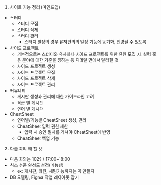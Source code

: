 
1. 사이트 기능 정리 (마인드맵)
  - 스터디
    - 스터디 모집
    - 스터디 삭제
    - 스터디 관리
      - 스터디 일정의 경우 유저편의의 일정 기능에 동기화, 반영될 수 있도록
  - 사이드 프로젝트
    - 기본적으로는 스터디와 유사하나 사이드 프로젝트를 위한 인원 모집 시, 실력 혹은 분야에 대한 기준을 정하는 등 디테일 면에서 달라질 것
    - 사이드 프로젝트 생성
    - 사이드 프로젝트 모집
    - 사이드 프로젝트 삭제
    - 사이드 프로젝트 관리
  - 커뮤니티
    - 게시판 생성과 관리에 대한 가이드라인 고려
    - 직군 별 게시판
    - 언어 별 게시판
  - CheatSheet
    - 언어별/기능별 CheatSheet 생성, 관리
    - CheatSheet 입력 권한 제한
      - 입력 시 승인 절차를 거쳐야 CheatSheet에 반영
    - CheatSheet 백업 기능

2. 다음 회의 때 할 것
  - 다음 회의는 1029 / 17:00~18:00
  - 최소 수준 완성도 설정(기능별)
    - ex: 게시판, 회원, 채팅기능까지는 꼭 만들자
  - DB 모델링, Figma 작업 레이아웃 잡기